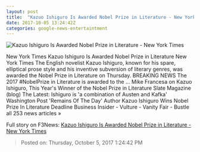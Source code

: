 ```yaml
---
layout: post
title:  "Kazuo Ishiguro Is Awarded Nobel Prize in Literature - New York Times"
date: 2017-10-05 13:24:42Z
categories: google-news-entertaintment
---
```


![Kazuo Ishiguro Is Awarded Nobel Prize in Literature - New York Times](https://static01.nyt.com/images/2017/10/06/world/06Nobel/06Nobel-facebookJumbo.jpg)

New York Times Kazuo Ishiguro Is Awarded Nobel Prize in Literature New York Times The English novelist Kazuo Ishiguro, known for his spare, elliptical prose style and his inventive subversion of literary genres, was awarded the Nobel Prize in Literature on Thursday. BREAKING NEWS The 2017 #NobelPrize in Literature is awarded to the ... Mike Francesa on Kazuo Ishiguro, This Year's Winner of the Nobel Prize in Literature Slate Magazine (blog) The Latest: Ishiguro is 'a combination of Austen and Kafka' Washington Post 'Remains Of The Day' Author Kazuo Ishiguro Wins Nobel Prize In Literature Deadline Business Insider - Vulture - Vanity Fair - Bustle all 253 news articles »


Full story on F3News: [Kazuo Ishiguro Is Awarded Nobel Prize in Literature - New York Times](http://www.f3nws.com/n/WQZNXG)

> Posted on: Thursday, October 5, 2017 1:24:42 PM
